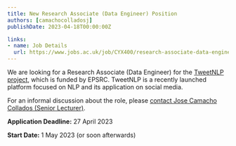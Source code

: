```yaml
---
title: New Research Associate (Data Engineer) Position
authors: [camachocolladosj]
publishDate: 2023-04-18T00:00:00Z

links:
- name: Job Details
  url: https://www.jobs.ac.uk/job/CYX400/research-associate-data-engineer
---
```


We are looking for a Research Associate (Data Engineer) for the [TweetNLP project](tweetnlp.org), which is funded by EPSRC. TweetNLP is a recently launched platform focused on NLP and its application on social media.

<!--more-->

For an informal discussion about the role, please [contact Jose Camacho Collados (Senior Lecturer)](mailto:camachocolladosj@cardiff.ac.uk).

**Application Deadline:** 27 April 2023

**Start Date:** 1 May 2023 (or soon afterwards)
